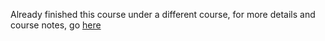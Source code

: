 Already finished this course under a different course, for more details and course notes, go [here](https://github.com/mukeshmithrakumar/Learn_ML_in_6_Months/tree/master/Data%20Science/1.%20IBM%20Data%20Science/4.%20Python%20for%20Data%20Science%20and%20AI)

